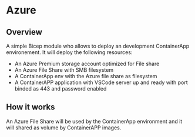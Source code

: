 # Azure 

## Overview
A simple Bicep module who allows to deploy an development ContainerApp environement.
It will deploy the following resources:
- An Azure Premium storage account optimized for File share
- An Azure File Share with SMB filesystem
- A ContainerApp env with the Azure file share as filesystem
- A ContainerAPP application with VSCode server up and ready with port binded as 443 and password enabled



## How it works

An Azure File Share will be used by the ContainerApp environment and it will shared as volume by ContainerAPP images.
